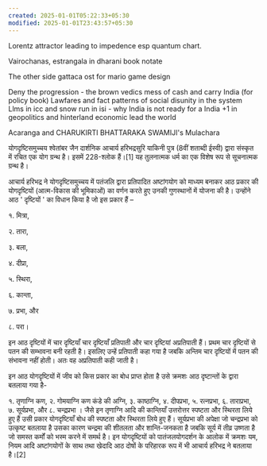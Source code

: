 ```yaml
---
created: 2025-01-01T05:22:33+05:30
modified: 2025-01-01T23:43:57+05:30
---
```


Lorentz attractor leading to impedence esp quantum chart.

Vairochanas, estrangala in dharani book notate

The other side gattaca ost for mario game design

Deny the progression - the brown vedics mess of cash and carry India (for policy book)
Lawfares and fact patterns of social disunity in the system
Llms in icc and snow run in isi - why India is not ready for a India +1 in geopolitics and hinterland economic lead the world

Acaranga and CHARUKIRTI BHATTARAKA SWAMIJI's Mulachara

योगदृष्टिसमुच्चय श्वेतांबर जैन दार्शनिक आचार्य हरिभद्रसुरि याकिनी पुत्र (8वीं शताब्दी ईस्वी) द्वारा संस्कृत में रचित एक योग ग्रन्थ है। इसमें 228-श्लोक हैं।[1] यह तुलनात्मक धर्म का एक विशेष रूप से सूचनात्मक ग्रन्थ है।

आचार्य हरिभद्र ने योगदृष्टिसमुच्चय में पतंजलि द्वारा प्रतिपादित अष्टांगयोग को माध्यम बनाकर आठ प्रकार की योगदृष्टियों (आत्म-विकास की भूमिकाओं) का वर्णन करते हुए उनकी गुणस्थानों में योजना की है। उन्होंने आठ ' दृष्टियों ' का विधान किया है जो इस प्रकार हैं –

१. मित्रा,

२. तारा,

३. बला,

४. दीप्रा,

५. स्थिरा,

६. कान्ता,

७. प्रभा, और

८. परा।

इन आठ दृष्टियों में चार दृष्टियाँ चार दृष्टियाँ प्रतिपाती और चार दृष्टियां अप्रतिपाती हैं। प्रथम चार दृष्टियों से पतन की सम्भावना बनी रहती है। इसलिए उन्हें प्रतिपाती कहा गया है जबकि अन्तिम चार दृष्टियों में पतन की संभावना नहीं होती। अतः वह अप्रतिपाती कही जाती है।

इन आठ योगदृष्टियों में जीव को किस प्रकार का बोध प्राप्त होता है उसे क्रमशः आठ दृष्टान्तों के द्वारा बतलाया गया है-

१. तृणाग्नि कण, २. गोमयाग्नि कण कंडे की अग्नि, ३. काष्ठाग्नि, ४. दीपप्रभा, ५. रत्नप्रभा, ६. ताराप्रभा, ७. सूर्यप्रभा, और ८. चन्द्रप्रभा ।
जैसे इन तृणाग्नि आदि की कान्तियाँ उत्तरोत्तर स्पष्टता और स्थिरता लिये हुए हैं उसी प्रकार योगदृष्टियाँ बोध की स्पष्टता और स्थिरता लिये हुए हैं। सूर्यप्रभा की अपेक्षा जो चन्द्रप्रभा को उत्कृष्ट बतलाया है उसका कारण चन्द्रमा की शीतलता और शान्ति-जनकता है जबकि सूर्य में तीव्र उष्णता है जो समस्त कर्मों को भस्म करने में समर्थ है। इन योगदृष्टियों को पातंजलयोगदर्शन के आलोक में क्रमशः यम, नियम आदि अष्टांगयोगों के साथ तथा खेदादि आठ दोषों के परिहारक रूप में भी आचार्य हरिभद्र ने बतलाया है।[2]

